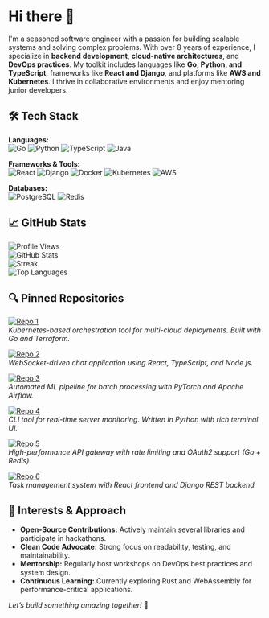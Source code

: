 # Hi there 👋  

I'm a seasoned software engineer with a passion for building scalable systems and solving complex problems. With over 8 years of experience, I specialize in **backend development**, **cloud-native architectures**, and **DevOps practices**. My toolkit includes languages like **Go, Python, and TypeScript**, frameworks like **React and Django**, and platforms like **AWS and Kubernetes**. I thrive in collaborative environments and enjoy mentoring junior developers.  

## 🛠️ Tech Stack  

**Languages:**  
![Go](https://img.shields.io/badge/Go-00ADD8?style=flat&logo=go&logoColor=white)
![Python](https://img.shields.io/badge/Python-3776AB?style=flat&logo=python&logoColor=white)
![TypeScript](https://img.shields.io/badge/TypeScript-3178C6?style=flat&logo=typescript&logoColor=white)
![Java](https://img.shields.io/badge/Java-007396?style=flat&logo=openjdk&logoColor=white)  

**Frameworks & Tools:**  
![React](https://img.shields.io/badge/React-61DAFB?style=flat&logo=react&logoColor=black)
![Django](https://img.shields.io/badge/Django-092E20?style=flat&logo=django&logoColor=white)
![Docker](https://img.shields.io/badge/Docker-2496ED?style=flat&logo=docker&logoColor=white)
![Kubernetes](https://img.shields.io/badge/Kubernetes-326CE5?style=flat&logo=kubernetes&logoColor=white)
![AWS](https://img.shields.io/badge/AWS-232F3E?style=flat&logo=amazon-aws&logoColor=white)  

**Databases:**  
![PostgreSQL](https://img.shields.io/badge/PostgreSQL-4169E1?style=flat&logo=postgresql&logoColor=white)
![Redis](https://img.shields.io/badge/Redis-DC382D?style=flat&logo=redis&logoColor=white)  

## 📈 GitHub Stats  

![Profile Views](https://komarev.com/ghpvc/?username=porsteinnatlason680&color=blue&style=flat)  
![GitHub Stats](https://github-readme-stats.vercel.app/api?username=porsteinnatlason680&show_icons=true&theme=dark&hide_title=true)  
![Streak](https://github-readme-streak-stats.herokuapp.com/?user=porsteinnatlason680&theme=dark)  
![Top Languages](https://github-readme-stats.vercel.app/api/top-langs/?username=porsteinnatlason680&layout=compact&theme=dark&hide=html,css)  

## 🔍 Pinned Repositories  

[![Repo 1](https://github-readme-stats.vercel.app/api/pin/?username=porsteinnatlason680&repo=cloud-orchestrator&theme=dark)](https://github.com/porsteinnatlason680/cloud-orchestrator)  
*Kubernetes-based orchestration tool for multi-cloud deployments. Built with Go and Terraform.*  

[![Repo 2](https://github-readme-stats.vercel.app/api/pin/?username=porsteinnatlason680&repo=real-time-chat&theme=dark)](https://github.com/porsteinnatlason680/real-time-chat)  
*WebSocket-driven chat application using React, TypeScript, and Node.js.*  

[![Repo 3](https://github-readme-stats.vercel.app/api/pin/?username=porsteinnatlason680&repo=ml-pipeline&theme=dark)](https://github.com/porsteinnatlason680/ml-pipeline)  
*Automated ML pipeline for batch processing with PyTorch and Apache Airflow.*  

[![Repo 4](https://github-readme-stats.vercel.app/api/pin/?username=porsteinnatlason680&repo=cli-monitor&theme=dark)](https://github.com/porsteinnatlason680/cli-monitor)  
*CLI tool for real-time server monitoring. Written in Python with rich terminal UI.*  

[![Repo 5](https://github-readme-stats.vercel.app/api/pin/?username=porsteinnatlason680&repo=api-gateway&theme=dark)](https://github.com/porsteinnatlason680/api-gateway)  
*High-performance API gateway with rate limiting and OAuth2 support (Go + Redis).*  

[![Repo 6](https://github-readme-stats.vercel.app/api/pin/?username=porsteinnatlason680&repo=task-manager&theme=dark)](https://github.com/porsteinnatlason680/task-manager)  
*Task management system with React frontend and Django REST backend.*  

## 🌱 Interests & Approach  

- **Open-Source Contributions:** Actively maintain several libraries and participate in hackathons.  
- **Clean Code Advocate:** Strong focus on readability, testing, and maintainability.  
- **Mentorship:** Regularly host workshops on DevOps best practices and system design.  
- **Continuous Learning:** Currently exploring Rust and WebAssembly for performance-critical applications.  

*Let’s build something amazing together!* 🚀
